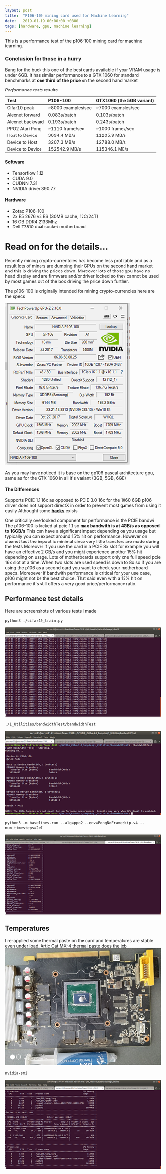 ```yaml
---
layout: post
title:  "P106-100 mining card used for Machine Learning"
date:   2019-01-19 00:00:00 +0800
tags: [hardware, gpu, machine learning]
---
```


This is a performance test of the p106-100 mining card for machine learning.

### Conclusion for those in a hurry
Bang for the buck this one of the best cards available if your VRAM usage is under 6GB. It has similar performance to a GTX 1060 for standard benchmarks at **one third of the price** on the second hand market

_Performance tests results_

| Test        	   | P106-100           | GTX1060 (the 5GB variant) |
|:-----------------|:-------------------|:--------------------------|
| Cifar10 peak     | ~8000 examples/sec | ~7000 examples/sec        |
| Alexnet forward  | 0.083s/batch	    | 0.103s/batch              |
| Alexnet backward | 0.193s/batch       | 0.243s/batch              |
| PPO2 Atari Pong  | ~1110 frame/sec    | ~1000 frames/sec          |
| Host to Device   | 3094.4 MB/s        | 11205.9 MB/s              |  
| Device to Host   | 3207.3 MB/s        | 12788.0 MB/s              |
| Device to Device | 152542.9 MB/s      | 115346.1 MB/s             |           


#### Software
*	Tensorflow 1.12
*	CUDA 9.0
*	CUDNN 7.31
*	NVIDIA driver 390.77

#### Hardware
*	Zotac P106-100
*	2x E5 2676 v3 ES (30MB cache, 12C/24T)
*	16 GB DDR4 2133Mhz
*	Dell T7810 dual socket motherboard

# Read on for the details...

Recently mining crypto-currentcies has become less profitable and as a result lots of miners are dumping their GPUs on the second hand market and this is driving the prices down. Moreover lots of those gpu have no head display and are firmware and/or driver locked so they cannot be used by most games out of the box driving the price down further.

The p106-100 is originally intended for mining crypto-currencies here are the specs

![gpu-z](/assets/p106/p106_gpuz.gif)

As you may have noticed it is base on the gp106 pascal architecture gpu, same as for the GTX 1060 in all it's variant (3GB, 5GB, 6GB)


#### The Differences
Supports PCIE 1.1 16x as opposed to PCIE 3.0 16x for the 1060 6GB
p106 driver does not support directX in order to prevent most games from using it easily
Althought some [__hacks__](https://linustechtips.com/main/topic/1001580-p106-now-support-directx-not-official/) exists

One critically overlooked component for performance is the PCIE bandwi
The p106-100 is locked at pcie 1.1 so **max bandwith is at 4GB/s as opposed to 16GB/s**
This can have a significant impact depending on you usage but typically you can expect around 15% hit on performance.
However on alexnet test the impact is minimal since very little transfers are made during the tests
Moreover if you use the card in a PCIE 8x slot for example you will have an effective 2 GB/s and you might experience another 15% hit depending on usage.
Lots of motherboards support only one full speed pcie 16x slot at a time. When two slots are used speed is down to 8x so if you are using the p106 as a second card you want to check your motherboard specs.
Moreoever if bandwith performance is critical for your use case, p106 might not be the best choice. That said even with a 15% hit on performance it's still offers a very good price/performance ratio.



## Performance test details
Here are screenshots of various tests I made

```
python3 ./cifar10_train.py
```
![cifar10](/assets/p106/cifar10.png)

```
./1_Utilities/bandwidthTest/bandwidthTest
```
![bandwidth](/assets/p106/bandwith_test.png)

```
python3 -m baselines.run --alg=ppo2 --env=PongNoFrameskip-v4 --num_timesteps=2e7
```
![baselines](/assets/p106/baselines.png)


## Temperatures
I re-applied some thermal paste on the card and temperatures are stable even under load.
Artic Cat MX-4 thermal paste does the job
![nvidia-smi](/assets/p106/thermal_paste.jpg)

```
nvidia-smi
```
![nvidia-smi](/assets/p106/nvidia_smi.png)


